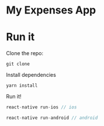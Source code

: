 # My Expenses App

# Run it

Clone the repo:

```
git clone
```

Install dependencies 

```
yarn install
```

Run it!

```javascript
react-native run-ios // ios

react-native run-android // android
```


